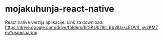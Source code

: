 # mojakuhunja-react-native

React native verzija aplikacije:
Link za download:
https://drive.google.com/drive/folders/1Ir3KUb78jt_Bb3lUxsLEOV4_jw2KM7ey?usp=sharing
